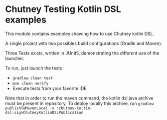 # Chutney Testing Kotlin DSL examples

This module contains examples showing how to use Chutney kotlin DSL.

A single project with two possibles build configurations (Gradle and Maven).

Three Tests exists, written in JUnit5, demonstrating the different use of the launcher.

To run, just launch the tests :
* ```gradlew clean test```
* ```mvn clean verify```
* Execute tests from your favorite IDE

Note that in order to run the maven command, the kotlin dsl java archive must be present in repository. To deploy locally this archive, run ```gradlew publishToMavenLocal -x :chutney-koltin-dsl:signChutneyKotlinDSLPublication ```
